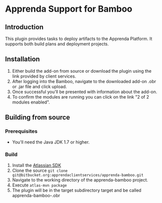 # Apprenda Support for Bamboo

## Introduction
This plugin provides tasks to deploy artifacts to the Apprenda Platform.
It supports both build plans and deployment projects.

## Installation
1. Either build the add-on from source or download the plugin using the link provided by client services.
2. After logging into the Bamboo, navigate to the downloaded add-on .obr or .jar file and click upload.
3. Once successful you'll be presented with information about the add-on.
4. To confirm the modules are running you can click on the link "2 of 2 modules enabled".

## Building from source
### Prerequisites
* You'll need the Java JDK 1.7 or higher.

### Build
1. Install the [Atlassian SDK](https://developer.atlassian.com/docs/getting-started)
2. Clone the source 
`git clone git@bitbucket.org:apprendaclientservices/apprenda-bamboo.git`
3. Navigate to the working directory of the apprenda-bamboo project.
4. Execute `atlas-mvn package`
5. The plugin will be in the target subdirectory target and be called apprenda-bamboo-<version number>.obr